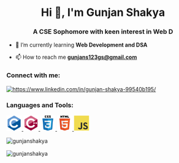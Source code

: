 <h1 align="center">Hi 👋, I'm Gunjan Shakya</h1>
<h3 align="center">A CSE Sophomore with keen interest in Web D</h3>

- 🌱 I’m currently learning **Web Development and DSA**

- 📫 How to reach me **gunjans123gs@gmail.com**

<h3 align="left">Connect with me:</h3>
<p align="left">
<a href="https://www.linkedin.com/in/gunjan-shakya-99540b195/" target="blank"><img align="center" src="https://raw.githubusercontent.com/rahuldkjain/github-profile-readme-generator/master/src/images/icons/Social/linked-in-alt.svg" alt="https://www.linkedin.com/in/gunjan-shakya-99540b195/" height="30" width="40" /></a>
</p>

<h3 align="left">Languages and Tools:</h3>
<p align="left"> <a href="https://www.cprogramming.com/" target="_blank"> <img src="https://raw.githubusercontent.com/devicons/devicon/master/icons/c/c-original.svg" alt="c" width="40" height="40"/> </a> <a href="https://www.w3schools.com/cpp/" target="_blank"> <img src="https://raw.githubusercontent.com/devicons/devicon/master/icons/cplusplus/cplusplus-original.svg" alt="cplusplus" width="40" height="40"/> </a> <a href="https://www.w3schools.com/css/" target="_blank"> <img src="https://raw.githubusercontent.com/devicons/devicon/master/icons/css3/css3-original-wordmark.svg" alt="css3" width="40" height="40"/> </a> <a href="https://www.w3.org/html/" target="_blank"> <img src="https://raw.githubusercontent.com/devicons/devicon/master/icons/html5/html5-original-wordmark.svg" alt="html5" width="40" height="40"/> </a> <a href="https://developer.mozilla.org/en-US/docs/Web/JavaScript" target="_blank"> <img src="https://raw.githubusercontent.com/devicons/devicon/master/icons/javascript/javascript-original.svg" alt="javascript" width="40" height="40"/> </a> </p>

<p><img align="center" src="https://github-readme-stats.vercel.app/api/top-langs?username=gunjanshakya&show_icons=true&locale=en&layout=compact" alt="gunjanshakya" /></p>

<p><img align="center" src="https://github-readme-streak-stats.herokuapp.com/?user=gunjanshakya&" alt="gunjanshakya" /></p>
